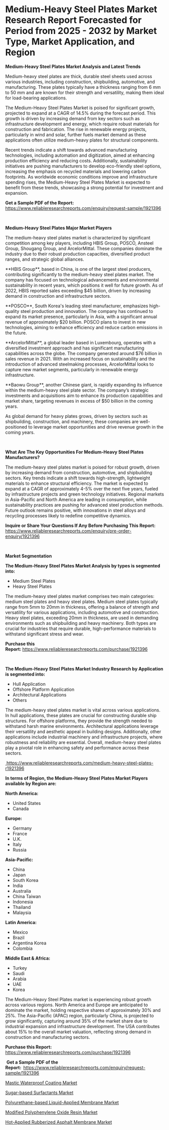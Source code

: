 <p><h1>Medium-Heavy Steel Plates Market Research Report Forecasted for Period from 2025 -  2032 by Market Type, Market Application, and Region</h1></p><p><strong>Medium-Heavy Steel Plates Market Analysis and Latest Trends</strong></p>
<p><p>Medium-heavy steel plates are thick, durable steel sheets used across various industries, including construction, shipbuilding, automotive, and manufacturing. These plates typically have a thickness ranging from 6 mm to 50 mm and are known for their strength and versatility, making them ideal for load-bearing applications.</p><p>The Medium-Heavy Steel Plates Market is poised for significant growth, projected to expand at a CAGR of 14.5% during the forecast period. This growth is driven by increasing demand from key sectors such as infrastructure development and energy, which require robust materials for construction and fabrication. The rise in renewable energy projects, particularly in wind and solar, further fuels market demand as these applications often utilize medium-heavy plates for structural components.</p><p>Recent trends indicate a shift towards advanced manufacturing technologies, including automation and digitization, aimed at enhancing production efficiency and reducing costs. Additionally, sustainability initiatives are pushing manufacturers to develop eco-friendly steel options, increasing the emphasis on recycled materials and lowering carbon footprints. As worldwide economic conditions improve and infrastructure spending rises, the Medium-Heavy Steel Plates Market is expected to benefit from these trends, showcasing a strong potential for investment and expansion.</p></p>
<p><strong>Get a Sample PDF of the Report:&nbsp;</strong> <a href="https://www.reliableresearchreports.com/enquiry/request-sample/1921396?utm_campaign=31&utm_medium=2&utm_source=Github&utm_content=ia&utm_term=04022025&utm_id=medium-heavy-steel-plates">https://www.reliableresearchreports.com/enquiry/request-sample/1921396</a></p>
<p>&nbsp;</p>
<p><strong>Medium-Heavy Steel Plates Major Market Players</strong></p>
<p><p>The medium-heavy steel plates market is characterized by significant competition among key players, including HBIS Group, POSCO, Ansteel Group, Shougang Group, and ArcelorMittal. These companies dominate the industry due to their robust production capacities, diversified product ranges, and strategic global alliances.</p><p>**HBIS Group**, based in China, is one of the largest steel producers, contributing significantly to the medium-heavy steel plates market. The company has focused on technological advancements and environmental sustainability in recent years, which positions it well for future growth. As of 2022, HBIS reported sales exceeding $45 billion, driven by increasing demand in construction and infrastructure sectors.</p><p>**POSCO**, South Korea's leading steel manufacturer, emphasizes high-quality steel production and innovation. The company has continued to expand its market presence, particularly in Asia, with a significant annual revenue of approximately $20 billion. POSCO plans to invest in new technologies, aiming to enhance efficiency and reduce carbon emissions in the future.</p><p>**ArcelorMittal**, a global leader based in Luxembourg, operates with a diversified investment approach and has significant manufacturing capabilities across the globe. The company generated around $76 billion in sales revenue in 2021. With an increased focus on sustainability and the introduction of advanced steelmaking processes, ArcelorMittal looks to capture new market segments, particularly in renewable energy infrastructure.</p><p>**Baowu Group**, another Chinese giant, is rapidly expanding its influence within the medium-heavy steel plate sector. The company’s strategic investments and acquisitions aim to enhance its production capabilities and market share, targeting revenues in excess of $50 billion in the coming years.</p><p>As global demand for heavy plates grows, driven by sectors such as shipbuilding, construction, and machinery, these companies are well-positioned to leverage market opportunities and drive revenue growth in the coming years.</p></p>
<p>&nbsp;</p>
<p><strong>What Are The Key Opportunities For Medium-Heavy Steel Plates Manufacturers?</strong></p>
<p><p>The medium-heavy steel plates market is poised for robust growth, driven by increasing demand from construction, automotive, and shipbuilding sectors. Key trends indicate a shift towards high-strength, lightweight materials to enhance structural efficiency. The market is expected to expand at a CAGR of approximately 4-5% over the next five years, fueled by infrastructure projects and green technology initiatives. Regional markets in Asia-Pacific and North America are leading in consumption, while sustainability practices are pushing for advanced steel production methods. Future outlook remains positive, with innovations in steel alloys and recycling processes likely to redefine competitive dynamics.</p></p>
<p><strong>Inquire or Share Your Questions If Any Before Purchasing This Report:</strong> <a href="https://www.reliableresearchreports.com/enquiry/pre-order-enquiry/1921396?utm_campaign=31&utm_medium=2&utm_source=Github&utm_content=ia&utm_term=04022025&utm_id=medium-heavy-steel-plates">https://www.reliableresearchreports.com/enquiry/pre-order-enquiry/1921396</a></p>
<p>&nbsp;</p>
<p><strong>Market Segmentation</strong></p>
<p><strong>The Medium-Heavy Steel Plates Market Analysis by types is segmented into:</strong></p>
<p><ul><li>Medium Steel Plates</li><li>Heavy Steel Plates</li></ul></p>
<p><p>The medium-heavy steel plates market comprises two main categories: medium steel plates and heavy steel plates. Medium steel plates typically range from 5mm to 20mm in thickness, offering a balance of strength and versatility for various applications, including automotive and construction. Heavy steel plates, exceeding 20mm in thickness, are used in demanding environments such as shipbuilding and heavy machinery. Both types are crucial for industries that require durable, high-performance materials to withstand significant stress and wear.</p></p>
<p><strong>Purchase this Report:&nbsp;</strong><a href="https://www.reliableresearchreports.com/purchase/1921396?utm_campaign=31&utm_medium=2&utm_source=Github&utm_content=ia&utm_term=04022025&utm_id=medium-heavy-steel-plates">https://www.reliableresearchreports.com/purchase/1921396</a></p>
<p>&nbsp;</p>
<p><strong>The Medium-Heavy Steel Plates Market Industry Research by Application is segmented into:</strong></p>
<p><ul><li>Hull Application</li><li>Offshore Platform Application</li><li>Architectural Applications</li><li>Others</li></ul></p>
<p><p>The medium-heavy steel plates market is vital across various applications. In hull applications, these plates are crucial for constructing durable ship structures. For offshore platforms, they provide the strength needed to withstand harsh marine environments. Architectural applications leverage their versatility and aesthetic appeal in building designs. Additionally, other applications include industrial machinery and infrastructure projects, where robustness and reliability are essential. Overall, medium-heavy steel plates play a pivotal role in enhancing safety and performance across these sectors.</p></p>
<p><a href="https://www.reliableresearchreports.com/medium-heavy-steel-plates-r1921396?utm_campaign=31&utm_medium=2&utm_source=Github&utm_content=ia&utm_term=04022025&utm_id=medium-heavy-steel-plates">&nbsp;https://www.reliableresearchreports.com/medium-heavy-steel-plates-r1921396</a></p>
<p><strong>In terms of Region, the Medium-Heavy Steel Plates Market Players available by Region are:</strong></p>
<p>
    <p> <strong> North America: </strong>
        <ul>
            <li>United States</li>
            <li>Canada</li>
        </ul>
        </p> 
    <p> <strong> Europe: </strong>
        <ul>
            <li>Germany</li>
            <li>France</li>
            <li>U.K.</li>
            <li>Italy</li>
            <li>Russia</li>
        </ul>
        </p> 
    <p> <strong> Asia-Pacific: </strong>
        <ul>
            <li>China</li>
            <li>Japan</li>
            <li>South Korea</li>
            <li>India</li>
            <li>Australia</li>
            <li>China Taiwan</li>
            <li>Indonesia</li>
            <li>Thailand</li>
            <li>Malaysia</li>
        </ul>
        </p> 
    <p> <strong> Latin America: </strong>
        <ul>
            <li>Mexico</li>
            <li>Brazil</li>
            <li>Argentina Korea</li>
            <li>Colombia</li>
        </ul>
        </p> 
    <p> <strong> Middle East & Africa: </strong>
        <ul>
            <li>Turkey</li>
            <li>Saudi</li>
            <li>Arabia</li>
            <li>UAE</li>
            <li>Korea</li>
        </ul>
    </p>
    </p>
<p><p>The Medium-Heavy Steel Plates market is experiencing robust growth across various regions. North America and Europe are anticipated to dominate the market, holding respective shares of approximately 30% and 25%. The Asia-Pacific (APAC) region, particularly China, is projected to grow significantly, capturing around 35% of the market share due to industrial expansion and infrastructure development. The USA contributes about 15% to the overall market valuation, reflecting strong demand in construction and manufacturing sectors.</p></p>
<p><strong>Purchase this Report: </strong><a href="https://www.reliableresearchreports.com/purchase/1921396?utm_campaign=31&utm_medium=2&utm_source=Github&utm_content=ia&utm_term=04022025&utm_id=medium-heavy-steel-plates">https://www.reliableresearchreports.com/purchase/1921396</a></p>
<p>&nbsp;<strong>Get a Sample PDF of the Report:&nbsp;&nbsp;</strong><a href="https://www.reliableresearchreports.com/enquiry/request-sample/1921396?utm_campaign=31&utm_medium=2&utm_source=Github&utm_content=ia&utm_term=04022025&utm_id=medium-heavy-steel-plates">https://www.reliableresearchreports.com/enquiry/request-sample/1921396</a></p>
<p><strong></strong></p>
<p><p><a href="https://github.com/alberthagorsuch/Market-Research-Report-List-1/blob/main/mastic-waterproof-coating-market.md?utm_campaign=31&utm_medium=2&utm_source=Github&utm_content=ia&utm_term=04022025&utm_id=medium-heavy-steel-plates">Mastic Waterproof Coating Market</a></p><p><a href="https://github.com/boisetwa16/Market-Research-Report-List-1/blob/main/sugar-based-surfactants-market.md?utm_campaign=31&utm_medium=2&utm_source=Github&utm_content=ia&utm_term=04022025&utm_id=medium-heavy-steel-plates">Sugar-based Surfactants Market</a></p><p><a href="https://github.com/skerretflossie9297/Market-Research-Report-List-1/blob/main/polyurethane-based-liquid-applied-membrane-market.md?utm_campaign=31&utm_medium=2&utm_source=Github&utm_content=ia&utm_term=04022025&utm_id=medium-heavy-steel-plates">Polyurethane-based Liquid-Applied Membrane Market</a></p><p><a href="https://github.com/bogganbillie6969/Market-Research-Report-List-1/blob/main/modified-polyphenylene-oxide-resin-market.md?utm_campaign=31&utm_medium=2&utm_source=Github&utm_content=ia&utm_term=04022025&utm_id=medium-heavy-steel-plates">Modified Polyphenylene Oxide Resin Market</a></p><p><a href="https://github.com/donnettaletizia/Market-Research-Report-List-1/blob/main/hot-applied-rubberized-asphalt-membrane-market.md?utm_campaign=31&utm_medium=2&utm_source=Github&utm_content=ia&utm_term=04022025&utm_id=medium-heavy-steel-plates">Hot-Applied Rubberized Asphalt Membrane Market</a></p></p>